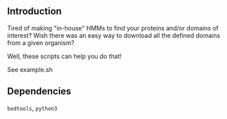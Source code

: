 ## Introduction

Tired of making "in-house" HMMs to find your proteins and/or domains of interest? Wish there was an easy way to download all the defined domains from a given organism?

Well, these scripts can help you do that!

See example.sh

## Dependencies

`bedtools`, `python3`
